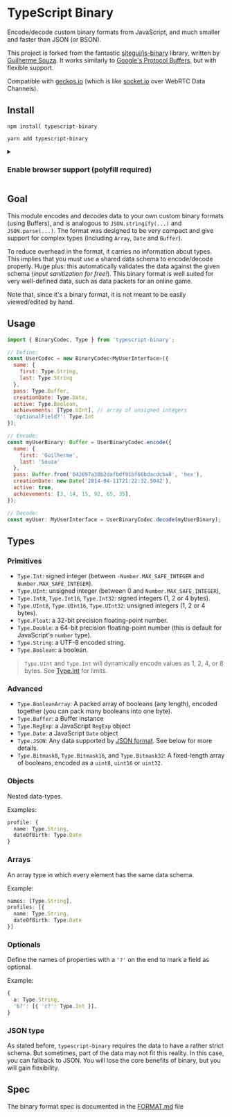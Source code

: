 # TypeScript Binary

Encode/decode custom binary formats from JavaScript, and much smaller and faster than JSON (or BSON).

This project is forked from the fantastic [sitegui/js-binary](https://github.com/sitegui/js-binary) library, written by [Guilherme Souza](https://github.com/sitegui). It works similarly to [Google's Protocol Buffers](https://protobuf.dev/), but with flexible support.

Compatible with [geckos.io](https://github.com/geckosio/geckos.io) (which is like [socket.io](https://github.com/socketio/socket.io) over WebRTC Data Channels).

## Install
`npm install typescript-binary`

`yarn add typescript-binary`

<details>
<summary><h3>Enable browser support (polyfill required)</h3></summary>

You may also need to polyfill `Buffer`, if using in the browser.

`npm install buffer --save-dev`

For example, in Webpack:

```js
// webpack.config.js

  /* ... */
  resolve: {
    fallback: {
      buffer: require.resolve('buffer/'),
    },
    // ...
  },
  plugins: [
    // Make sure 'buffer' is available.
    new webpack.ProvidePlugin({ Buffer: ['buffer', 'Buffer'] }),
    // ...
  ],
  /* ... */
```

</details>

## Goal

This module encodes and decodes data to your own custom binary formats (using Buffers), and is analogous to `JSON.stringify(...)` and `JSON.parse(...)`. The format was designed to be very compact and give support for complex types (including `Array`, `Date` and `Buffer`).

To reduce overhead in the format, it carries no information about types. This implies that you must use a shared data schema to encode/decode properly. Huge plus: this automatically validates the data against the given schema (*input sanitization for free!*). This binary format is well suited for very well-defined data, such as data packets for an online game.

Note that, since it's a binary format, it is not meant to be easily viewed/edited by hand.

## Usage
```js
import { BinaryCodec, Type } from 'typescript-binary';

// Define:
const UserCodec = new BinaryCodec<MyUserInterface>({
  name: {
    first: Type.String,
    last: Type.String
  },
  pass: Type.Buffer,
  creationDate: Type.Date,
  active: Type.Boolean,
  achievements: [Type.UInt], // array of unsigned integers
  'optionalField?': Type.Int
});

// Encode:
const myUserBinary: Buffer = UserBinaryCodec.encode({
  name: {
    first: 'Guilherme',
    last: 'Souza'
  },
  pass: Buffer.from('042697a30b2dafbdf91bf66bdacdcba8', 'hex'),
  creationDate: new Date('2014-04-11T21:22:32.504Z'),
  active: true,
  achievements: [3, 14, 15, 92, 65, 35],
});

// Decode:
const myUser: MyUserInterface = UserBinaryCodec.decode(myUserBinary);
```

## Types

### Primitives
* `Type.Int`: signed integer (between `-Number.MAX_SAFE_INTEGER` and `Number.MAX_SAFE_INTEGER`).
* `Type.UInt`: unsigned integer (between 0 and `Number.MAX_SAFE_INTEGER`),
* `Type.Int8`, `Type.Int16`, `Type.Int32`: signed integers (1, 2 or 4 bytes).
* `Type.UInt8`, `Type.UInt16`, `Type.UInt32`: unsigned integers (1, 2 or 4 bytes).
* `Type.Float`: a 32-bit precision floating-point number.
* `Type.Double`: a 64-bit precision floating-point number (this is default for JavaScript's `number` type).
* `Type.String`: a UTF-8 encoded string.
* `Type.Boolean`: a boolean.

> `Type.UInt` and `Type.Int` will dynamically encode values as 1, 2, 4, or 8 bytes. See [Type.Int](https://github.com/reececomo/typescript-binary/blob/main/src/lib/Type.ts) for limits.

### Advanced
* `Type.BooleanArray`: A packed array of booleans (any length), encoded together (you can pack many booleans into one byte).
* `Type.Buffer`: a Buffer instance
* `Type.RegExp`: a JavaScript `RegExp` object
* `Type.Date`: a JavaScript `Date` object
* `Type.JSON`: Any data supported by [JSON format](http://json.org/). See below for more details.
* `Type.Bitmask8`, `Type.Bitmask16`, and `Type.Bitmask32`: A fixed-length array of booleans, encoded as a `uint8`, `uint16` or `uint32`.

### Objects
Nested data-types.

Examples:

```ts
profile: {
  name: Type.String,
  dateOfBirth: Type.Date
}
```

### Arrays
An array type in which every element has the same data schema.

Example:

```ts
names: [Type.String],
profiles: [{
  name: Type.String,
  dateOfBirth: Type.Date
}]
```

### Optionals
Define the names of properties with a `'?'` on the end to mark a field as optional.

Example:

```ts
{
  a: Type.String,
  'b?': [{ 'c?': Type.Int }],
}
```

### JSON type
As stated before, `typescript-binary` requires the data to have a rather strict schema. But sometimes, part of the data may not fit this reality. In this case, you can fallback to JSON. You will lose the core benefits of binary, but you will gain flexibility.

## Spec
The binary format spec is documented in the [FORMAT.md](./FORMAT.md) file
